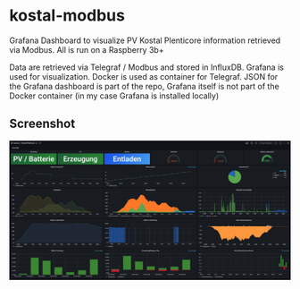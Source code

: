 # kostal-modbus

Grafana Dashboard to visualize PV Kostal Plenticore information retrieved via Modbus.
All is run on a Raspberry 3b+

Data are retrieved via Telegraf / Modbus and stored in InfluxDB. Grafana is used for visualization.
Docker is used as container for Telegraf. 
JSON for the Grafana dashboard is part of the repo, Grafana itself is not part of the Docker container (in my case Grafana is installed locally)


## Screenshot

![Dashboard Example](/doc/dashboard_example.jpg)


